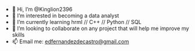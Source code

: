 - 👋 Hi, I’m @Kinglion2396
- 👀 I’m interested in becoming a data analyst
- 🌱 I’m currently learning hrml // C++ // Python // SQL
- 💞️ I’m looking to collaborate on any project that will help me improve my skills
- 📫 Email me: edfernandezdecastro@gmail.com
